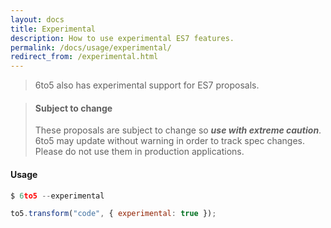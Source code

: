 ```yaml
---
layout: docs
title: Experimental
description: How to use experimental ES7 features.
permalink: /docs/usage/experimental/
redirect_from: /experimental.html
---
```


> 6to5 also has experimental support for ES7 proposals.

<blockquote class="to5-callout to5-callout-danger">
  <h4>Subject to change</h4>
  <p>
    These proposals are subject to change so <strong><em>use with extreme
    caution</em></strong>. 6to5 may update without warning in order to track spec
    changes. Please do not use them in production applications.
  </p>
</blockquote>

#### Usage

```js
$ 6to5 --experimental
```

```js
to5.transform("code", { experimental: true });
```
